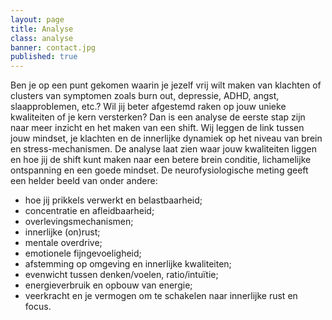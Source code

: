 ```yaml
---
layout: page
title: Analyse
class: analyse
banner: contact.jpg
published: true
---
```


Ben je op een punt gekomen waarin je jezelf vrij wilt maken van klachten of clusters van symptomen zoals burn out, depressie, ADHD, angst, slaapproblemen, etc.? Wil jij beter afgestemd raken op jouw unieke kwaliteiten of je kern versterken? Dan is een analyse de  eerste stap zijn naar meer inzicht en het maken van een shift. Wij leggen de link tussen jouw mindset, je klachten en de innerlijke dynamiek op het niveau van brein en stress-mechanismen. De analyse laat zien waar jouw kwaliteiten liggen en hoe jij de shift kunt maken naar een betere brein conditie, lichamelijke ontspanning en een goede mindset. De neurofysiologische meting geeft een helder beeld van onder andere:

* hoe jij prikkels verwerkt en belastbaarheid;
* concentratie en afleidbaarheid;
* overlevingsmechanismen;
* innerlijke (on)rust;
* mentale overdrive;
* emotionele fijngevoeligheid;
* afstemming op omgeving en innerlijke kwaliteiten;
* evenwicht tussen denken/voelen, ratio/intuïtie;
* energieverbruik en opbouw van energie;
* veerkracht en je vermogen om te schakelen naar innerlijke rust en focus.


